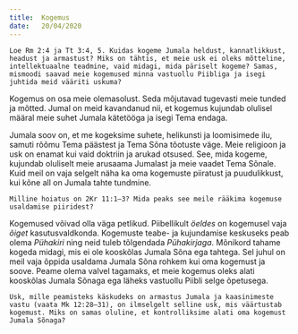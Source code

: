 ```yaml
---
title:  Kogemus
date:   20/04/2020
---
```


`Loe Rm 2:4 ja Tt 3:4, 5. Kuidas kogeme Jumala heldust, kannatlikkust, headust ja armastust? Miks on tähtis, et meie usk ei oleks mõtteline, intellektuaalne teadmine, vaid midagi, mida päriselt kogeme? Samas, mismoodi saavad meie kogemused minna vastuollu Piibliga ja isegi juhtida meid vääriti uskuma?`

Kogemus on osa meie olemasolust. Seda mõjutavad tugevasti meie tunded ja mõtted. Jumal on meid kavandanud nii, et kogemus kujundab olulisel määral meie suhet Jumala kätetööga ja isegi Tema endaga.

Jumala soov on, et me kogeksime suhete, helikunsti ja loomisimede ilu, samuti rõõmu Tema päästest ja Tema Sõna tõotuste väge. Meie religioon ja usk on enamat kui vaid doktriin ja arukad otsused. See, mida kogeme, kujundab oluliselt meie arusaama Jumalast ja meie vaadet Tema Sõnale. Kuid meil on vaja selgelt näha ka oma kogemuste piiratust ja puudulikkust, kui kõne all on Jumala tahte tundmine.

`Milline hoiatus on 2Kr 11:1–3? Mida peaks see meile rääkima kogemuse usaldamise piiridest?`

Kogemused võivad olla väga petlikud. Piibellikult _öeldes_ on kogemusel vaja _õiget_ kasutusvaldkonda. Kogemuste teabe- ja kujundamise keskuseks peab olema _Pühakiri_ ning neid tuleb tõlgendada _Pühakirjaga_. Mõnikord tahame kogeda midagi, mis ei ole kooskõlas Jumala Sõna ega tahtega. Sel juhul on meil vaja õppida usaldama Jumala Sõna rohkem kui oma kogemust ja soove. Peame olema valvel tagamaks, et meie kogemus oleks alati kooskõlas Jumala Sõnaga ega läheks vastuollu Piibli selge õpetusega.

`Usk, mille peamisteks käskudeks on armastus Jumala ja kaasinimeste vastu (vaata Mk 12:28–31), on ilmselgelt selline usk, mis väärtustab kogemust. Miks on samas oluline, et kontrolliksime alati oma kogemust Jumala Sõnaga?`
